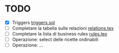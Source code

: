 # TODO

- [X] Triggers [triggers.sql](sql/triggers.sql)
- [ ] Completare la tabella sulle relazioni [relations.tex](tex/ch02/conceptual/relations.tex)
- [ ] Completare la lista di business rules [rules.tex](tex/ch01/rules.tex)
- [ ] Operazione: select delle ricette ordinabili
- [ ] Operazione: ...
